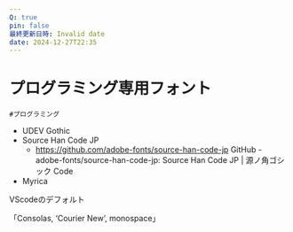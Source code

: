 ```yaml
---
Q: true
pin: false
最終更新日時: Invalid date
date: 2024-12-27T22:35
---
```

# プログラミング専用フォント

`#プログラミング`

- UDEV Gothic
- Source Han Code JP
    - https://github.com/adobe-fonts/source-han-code-jp GitHub - adobe-fonts/source-han-code-jp: Source Han Code JP | 源ノ角ゴシック Code
- Myrica

VScodeのデフォルト

「Consolas, ‘Courier New’, monospace」